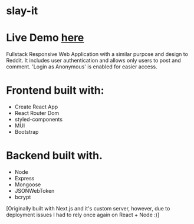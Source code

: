 # slay-it

# Live Demo [here](https://slay-it-app.herokuapp.com/)

Fullstack Responsive Web Application with a similar purpose and design to Reddit. It includes user authentication and allows only users to post and comment. 'Login as Anonymous' is enabled for easier access.

# Frontend built with:

- Create React App
- React Router Dom
- styled-components
- MUI
- Bootstrap

# Backend built with.

- Node
- Express
- Mongoose
- JSONWebToken
- bcrypt

[Originally built with Next.js and it's custom server, however, due to deployment issues I had to rely once again on React + Node :)]

